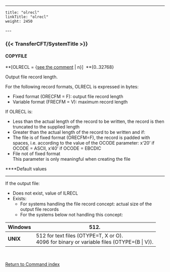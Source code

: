 ---
    title: "olrecl"
    linkTitle: "olrecl"
    weight: 2450
---<span id="olrecl"></span>

### {{< TransferCFT/SystemTitle  >}}

#### COPYFILE

**[OLRECL = {<u>see the comment</u>
&#124; n}]  **{0..32768}

Output file record length.

For the following record formats, OLRECL is expressed in bytes:

- Fixed format (ORECFM
    = F): output file record length
- Variable format
    (FRECFM = V): maximum record length

If OLRECL is:

- Less than the actual
    length of the record to be written, the record is then truncated to the
    supplied length
- Greater than the
    actual length of the record to be written and if:
- The file is of
    fixed format (ORECFM=F), the record is padded with spaces, i.e. according
    to the value of the OCODE parameter: x‘20’ if OCODE = ASCII, x‘40’ if
    OCODE = EBCDIC
- File not of fixed
    format  
    This parameter is only meaningful when creating the file

****Default values  
****

If the output file:

- Does not exist,
    value of ILRECL
- Exists:
    -   For systems handling
        the file record concept: actual size of the output file records
    -   For the systems below not handling this concept:  
        
| **Windows**  | 512. |
| --- | --- |
| **UNIX** | 512 for text files (OTYPE=T, X or O).<br /> 4096 for binary or variable files (OTYPE={B &#124; V}). |


 

[Return to Command index](../../)
